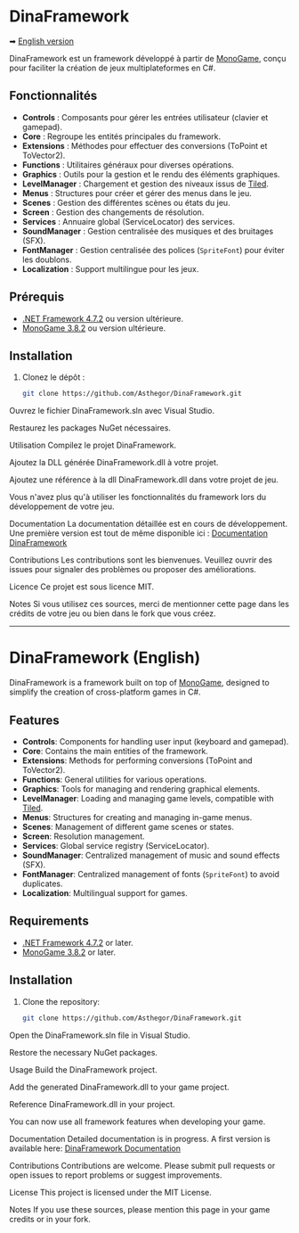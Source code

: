 # DinaFramework
➡ [English version](#dinaframework-english)

DinaFramework est un framework développé à partir de [MonoGame](https://github.com/MonoGame/MonoGame), conçu pour faciliter la création de jeux multiplateformes en C#.

## Fonctionnalités

- **Controls** : Composants pour gérer les entrées utilisateur (clavier et gamepad).
- **Core** : Regroupe les entités principales du framework.
- **Extensions** : Méthodes pour effectuer des conversions (ToPoint et ToVector2).
- **Functions** : Utilitaires généraux pour diverses opérations.
- **Graphics** : Outils pour la gestion et le rendu des éléments graphiques.
- **LevelManager** : Chargement et gestion des niveaux issus de [Tiled](https://www.mapeditor.org/).
- **Menus** : Structures pour créer et gérer des menus dans le jeu.
- **Scenes** : Gestion des différentes scènes ou états du jeu.
- **Screen** : Gestion des changements de résolution.
- **Services** : Annuaire global (ServiceLocator) des services.
- **SoundManager** : Gestion centralisée des musiques et des bruitages (SFX).
- **FontManager** : Gestion centralisée des polices (`SpriteFont`) pour éviter les doublons.
- **Localization** : Support multilingue pour les jeux.

## Prérequis

- [.NET Framework 4.7.2](https://dotnet.microsoft.com/download/dotnet-framework/net472) ou version ultérieure.
- [MonoGame 3.8.2](https://github.com/MonoGame/MonoGame/releases/tag/v3.8.2) ou version ultérieure.

## Installation

1. Clonez le dépôt :

   ```bash
   git clone https://github.com/Asthegor/DinaFramework.git
Ouvrez le fichier DinaFramework.sln avec Visual Studio.

Restaurez les packages NuGet nécessaires.

Utilisation
Compilez le projet DinaFramework.

Ajoutez la DLL générée DinaFramework.dll à votre projet.

Ajoutez une référence à la dll DinaFramework.dll dans votre projet de jeu.

Vous n'avez plus qu'à utiliser les fonctionnalités du framework lors du développement de votre jeu.

Documentation
La documentation détaillée est en cours de développement.
Une première version est tout de même disponible ici : [Documentation DinaFramework](https://dinacsharp.lacombedominique.com/documentation/)

Contributions
Les contributions sont les bienvenues. Veuillez ouvrir des issues pour signaler des problèmes ou proposer des améliorations.

Licence
Ce projet est sous licence MIT.

Notes
Si vous utilisez ces sources, merci de mentionner cette page dans les crédits de votre jeu ou bien dans le fork que vous créez.

---

# DinaFramework (English)

DinaFramework is a framework built on top of [MonoGame](https://github.com/MonoGame/MonoGame), designed to simplify the creation of cross-platform games in C#.

## Features

- **Controls**: Components for handling user input (keyboard and gamepad).
- **Core**: Contains the main entities of the framework.
- **Extensions**: Methods for performing conversions (ToPoint and ToVector2).
- **Functions**: General utilities for various operations.
- **Graphics**: Tools for managing and rendering graphical elements.
- **LevelManager**: Loading and managing game levels, compatible with [Tiled](https://www.mapeditor.org/).
- **Menus**: Structures for creating and managing in-game menus.
- **Scenes**: Management of different game scenes or states.
- **Screen**: Resolution management.
- **Services**: Global service registry (ServiceLocator).
- **SoundManager**: Centralized management of music and sound effects (SFX).
- **FontManager**: Centralized management of fonts (`SpriteFont`) to avoid duplicates.
- **Localization**: Multilingual support for games.

## Requirements

- [.NET Framework 4.7.2](https://dotnet.microsoft.com/download/dotnet-framework/net472) or later.
- [MonoGame 3.8.2](https://github.com/MonoGame/MonoGame/releases/tag/v3.8.2) or later.

## Installation

1. Clone the repository:

   ```bash
   git clone https://github.com/Asthegor/DinaFramework.git
Open the DinaFramework.sln file in Visual Studio.

Restore the necessary NuGet packages.

Usage
Build the DinaFramework project.

Add the generated DinaFramework.dll to your game project.

Reference DinaFramework.dll in your project.

You can now use all framework features when developing your game.

Documentation
Detailed documentation is in progress.
A first version is available here: [DinaFramework Documentation](https://dinacsharp.lacombedominique.com/documentation/)

Contributions
Contributions are welcome. Please submit pull requests or open issues to report problems or suggest improvements.

License
This project is licensed under the MIT License.

Notes
If you use these sources, please mention this page in your game credits or in your fork.
